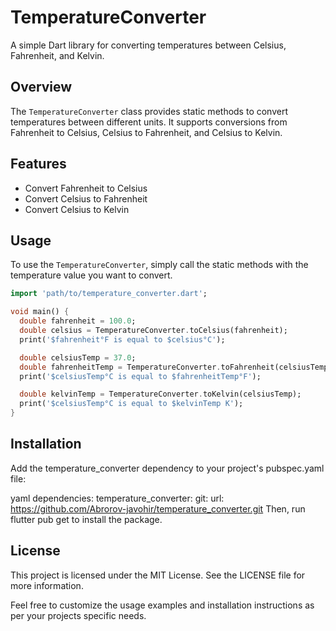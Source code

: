 # TemperatureConverter

A simple Dart library for converting temperatures between Celsius, Fahrenheit, and Kelvin.

## Overview

The `TemperatureConverter` class provides static methods to convert temperatures between different units. It supports conversions from Fahrenheit to Celsius, Celsius to Fahrenheit, and Celsius to Kelvin.

## Features

- Convert Fahrenheit to Celsius
- Convert Celsius to Fahrenheit
- Convert Celsius to Kelvin

## Usage

To use the `TemperatureConverter`, simply call the static methods with the temperature value you want to convert.

```dart
import 'path/to/temperature_converter.dart';

void main() {
  double fahrenheit = 100.0;
  double celsius = TemperatureConverter.toCelsius(fahrenheit);
  print('$fahrenheit°F is equal to $celsius°C');

  double celsiusTemp = 37.0;
  double fahrenheitTemp = TemperatureConverter.toFahrenheit(celsiusTemp);
  print('$celsiusTemp°C is equal to $fahrenheitTemp°F');

  double kelvinTemp = TemperatureConverter.toKelvin(celsiusTemp);
  print('$celsiusTemp°C is equal to $kelvinTemp K');
}
```

## Installation

Add the temperature_converter dependency to your project's pubspec.yaml file:

yaml
dependencies:
temperature_converter:
git:
url: https://github.com/Abrorov-javohir/temperature_converter.git
Then, run flutter pub get to install the package.

## License

This project is licensed under the MIT License. See the LICENSE file for more information.

Feel free to customize the usage examples and installation instructions as per your projects specific needs.
